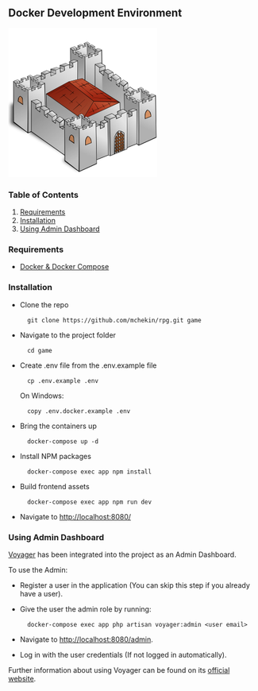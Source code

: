 ## Docker Development Environment

![](https://raw.githubusercontent.com/mchekin/rpg/f19c452aefcbd028c7db521bd50d1cec5995b137/public/images/locations/Fortress-300px.png)

### Table of Contents

1. [Requirements](#requirments)
2. [Installation](#installation)
4. [Using Admin Dashboard](#usingadmindashboard)

<a name="requirements"></a>
### Requirements
- [Docker & Docker Compose](https://www.docker.com/get-started)

<a name="installation"></a>
### Installation
- Clone the repo

        git clone https://github.com/mchekin/rpg.git game

- Navigate to the project folder

        cd game
        
- Create .env file from the .env.example file

        cp .env.example .env
  
  On Windows:

        copy .env.docker.example .env

- Bring the containers up

        docker-compose up -d

- Install NPM packages

        docker-compose exec app npm install

- Build frontend assets

        docker-compose exec app npm run dev

- Navigate to [http://localhost:8080/](http://localhost/8080)

<a name="usingadmindashboard"></a>
### Using Admin Dashboard
[Voyager](https://laravelvoyager.com/) has been integrated into the project as an Admin Dashboard.

To use the Admin:

- Register a user in the application (You can skip this step if you already have a user).
- Give the user the admin role by running:

        docker-compose exec app php artisan voyager:admin <user email>
        
- Navigate to [http://localhost:8080/admin](http://localhost:8080/admin).
- Log in with the user credentials (If not logged in automatically).

Further information about using Voyager can be found on its [official website](https://laravelvoyager.com/).
